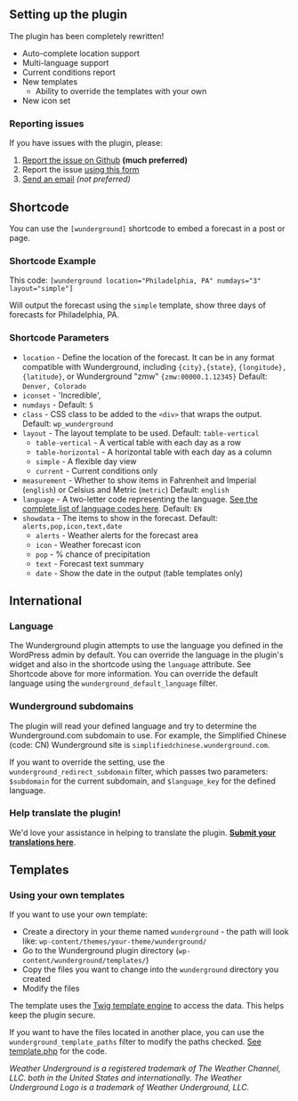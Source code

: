 ## Setting up the plugin

The plugin has been completely rewritten!

* Auto-complete location support
* Multi-language support
* Current conditions report
* New templates
  * Ability to override the templates with your own
* New icon set

### Reporting issues ###

If you have issues with the plugin, please:

1. [Report the issue on Github](https://github.com/katzwebservices/Wunderground/issues/new) __(much preferred)__
2. Report the issue [using this form](https://widget.uservoice.com/omnibox/Csq4WQZTBPGtRqSZXIsNA?mode=contact&locale=en&forum_id=254985&contact_us=true&accent_color=007DBF&embed_type=popover&trigger_method=custom_trigger&menu=true&screenshot_enabled=false&contact_enabled=true&feedback_enabled=false&smartvote=false)
3. [Send an email](zack+wunderground@katz.co) *(not preferred)*

## Shortcode

You can use the `[wunderground]` shortcode to embed a forecast in a post or page.

### Shortcode Example

This code:
`[wunderground location="Philadelphia, PA" numdays="3" layout="simple"]`

Will output the forecast using the `simple` template, show three days of forecasts for Philadelphia, PA.

### Shortcode Parameters

* `location` - Define the location of the forecast. It can be in any format compatible with Wunderground, including `{city},{state}`, `{longitude}, {latitude}`, or Wunderground "zmw" `{zmw:00000.1.12345}` Default: `Denver, Colorado`
* `iconset` -  	'Incredible',
* `numdays` - Default: `5`
* `class` - CSS class to be added to the `<div>` that wraps the output. Default: `wp_wunderground`
* `layout` - The layout template to be used. Default: `table-vertical`
	- `table-vertical` - A vertical table with each day as a row
	- `table-horizontal` - A horizontal table with each day as a column
	- `simple` - A flexible day view
	- `current` - Current conditions only
* `measurement` - Whether to show items in Fahrenheit and Imperial (`english`) or Celsius and Metric (`metric`) Default: `english`
* `language` - A two-letter code representing the language. [See the complete list of language codes here](http://www.wunderground.com/weather/api/d/docs?d=language-support&MR=1). Default: `EN`
* `showdata` - The items to show in the forecast. Default: `alerts,pop,icon,text,date`
	- `alerts` - Weather alerts for the forecast area
	- `icon` - Weather forecast icon
	- `pop` - % chance of precipitation
	- `text` - Forecast text summary
	- `date` - Show the date in the output (table templates only)

## International

### Language
The Wunderground plugin attempts to use the language you defined in the WordPress admin by default. You can override the language in the plugin's widget and also in the shortcode using the `language` attribute. See Shortcode above for more information. You can override the default language using the `wunderground_default_language` filter.

### Wunderground subdomains
The plugin will read your defined language and try to determine the Wunderground.com subdomain to use. For example, the Simplified Chinese (code: CN) Wunderground site is `simplifiedchinese.wunderground.com`.

If you want to override the setting, use the `wunderground_redirect_subdomain` filter, which passes two parameters:  `$subdomain` for the current subdomain, and `$language_key` for the defined language.

### Help translate the plugin!

We'd love your assistance in helping to translate the plugin. __[Submit your translations here](https://www.transifex.com/projects/p/wunderground/)__.

## Templates

### Using your own templates
If you want to use your own template:

* Create a directory in your theme named `wunderground` - the path will look like: `wp-content/themes/your-theme/wunderground/`
* Go to the Wunderground plugin directory (`wp-content/wunderground/templates/`)
* Copy the files you want to change into the `wunderground` directory you created
* Modify the files

The template uses the [Twig template engine](http://twig.sensiolabs.org) to access the data. This helps keep the plugin secure.

If you want to have the files located in another place, you can use the `wunderground_template_paths` filter to modify the paths checked. [See template.php](https://github.com/katzwebservices/Wunderground/blob/master/template.php#L30) for the code.

*Weather Underground is a registered trademark of The Weather Channel, LLC. both in the United States and internationally. The Weather Underground Logo is a trademark of Weather Underground, LLC.*
